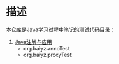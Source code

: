 # 描述
本仓库是Java学习过程中笔记的测试代码目录：
1. [Java注解与应用](https://blog.baiyz.top/posts/1c4d87ee/) 
   - org.baiyz.annoTest
   - org.baiyz.proxyTest